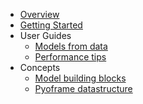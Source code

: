 - [Overview](index.md)
- [Getting Started](01_getting-started/)
- User Guides
    - [Models from data](02_user-guides/creating-a-model.md)
    - [Performance tips](02_user-guides/tips.md)
- Concepts
    - [Model building blocks](03_concepts/variables-constraints-and-objectives.md)
    - [Pyoframe datastructure](03_concepts/pyoframe-datastructure.md)
